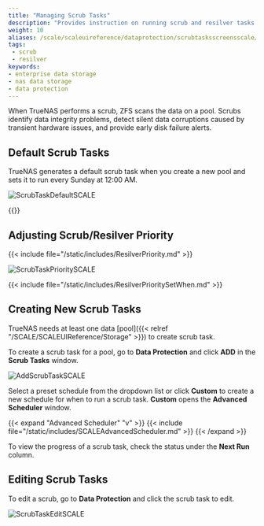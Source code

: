 ```yaml
---
title: "Managing Scrub Tasks"
description: "Provides instruction on running scrub and resilver tasks."
weight: 10
aliases: /scale/scaleuireference/dataprotection/scrubtasksscreensscale/
tags:
 - scrub
 - resilver
keywords:
- enterprise data storage 
- nas data storage
- data protection
---
```


When TrueNAS performs a scrub, ZFS scans the data on a pool.
Scrubs identify data integrity problems, detect silent data corruptions caused by transient hardware issues, and provide early disk failure alerts.

## Default Scrub Tasks
TrueNAS generates a default scrub task when you create a new pool and sets it to run every Sunday at 12:00 AM.

![ScrubTaskDefaultSCALE](/images/SCALE/DataProtection/scrubtaskpriority.png "Default Scrub Task")

{{<include file="/static/includes/addcolumnorganizer.md">}}

## Adjusting Scrub/Resilver Priority

{{< include file="/static/includes/ResilverPriority.md" >}}

![ScrubTaskPrioritySCALE](/images/SCALE/DataProtection/resilverscrubedit.png "Default Scrub Task")

{{< include file="/static/includes/ResilverPrioritySetWhen.md" >}}

## Creating New Scrub Tasks
TrueNAS needs at least one data [pool]({{< relref "/SCALE/SCALEUIReference/Storage" >}}) to create scrub task.

To create a scrub task for a pool, go to **Data Protection** and click **ADD** in the **Scrub Tasks** window.

![AddScrubTaskSCALE](/images/SCALE/DataProtection/AddScrubTaskSCALE.png "Add New Scrub Task")

Select a preset schedule from the dropdown list or click **Custom** to create a new schedule for when to run a scrub task. **Custom** opens the **Advanced Scheduler** window.

{{< expand "Advanced Scheduler" "v" >}}
{{< include file="/static/includes/SCALEAdvancedScheduler.md" >}}
{{< /expand >}}

To view the progress of a scrub task, check the status under the **Next Run** column.

## Editing Scrub Tasks
To edit a scrub, go to **Data Protection** and click the scrub task to edit.

![ScrubTaskEditSCALE](/images/SCALE/DataProtection/ScrubTaskEditSCALE.png "Edit Scrub Task")

